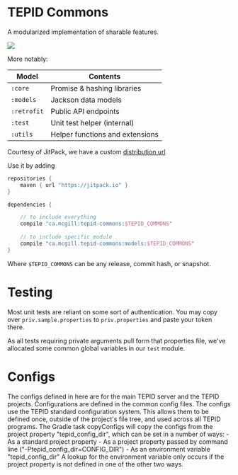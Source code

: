 # TEPID Commons

A modularized implementation of sharable features.

[![](https://jitpack.io/v/ca.mcgill/tepid-commons.svg)](https://jitpack.io/#ca.mcgill/tepid-commons)

More notably:

| Model | Contents |
| --- | --- |
| `:core` | Promise & hashing libraries |
| `:models` | Jackson data models |
| `:retrofit` | Public API endpoints |
| `:test` | Unit test helper (internal) |
| `:utils` | Helper functions and extensions |

Courtesy of JitPack, we have a custom [distribution url](https://jitpack.io/#ca.mcgill/tepid-commons)

Use it by adding

```gradle
repositories {
    maven { url "https://jitpack.io" }
}

dependencies {

    // to include everything
    compile "ca.mcgill:tepid-commons:$TEPID_COMMONS"
    
    // to include specific module
    compile "ca.mcgill.tepid-commons:models:$TEPID_COMMONS"
}
```

Where `$TEPID_COMMONS` can be any release, commit hash, or snapshot.

# Testing

Most unit tests are reliant on some sort of authentication.
You may copy over `priv.sample.properties` to `priv.properties` and paste your token there.

As all tests requiring private arguments pull form that properties file,
we've allocated some common global variables in our `test` module.

# Configs
The configs defined in here are for the main TEPID server and the TEPID projects.
Configurations are defined in the common config files. The configs use the TEPID standard configuration system. This allows them to be defined once, outside of the project's file tree, and used across all TEPID programs. The Gradle task copyConfigs will copy the configs from the project property "tepid_config_dir", which can be set in a number of ways:
    - As a standard project property
    - As a project property passed by command line ("-Ptepid_config_dir=CONFIG_DIR")
    - As an environment variable "tepid_config_dir"
A lookup for the environment variable only occurs if the project property is not defined in one of the other two ways.

